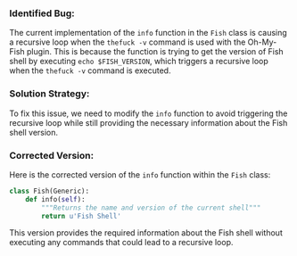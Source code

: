 ### Identified Bug:
The current implementation of the `info` function in the `Fish` class is causing a recursive loop when the `thefuck -v` command is used with the Oh-My-Fish plugin. This is because the function is trying to get the version of Fish shell by executing `echo $FISH_VERSION`, which triggers a recursive loop when the `thefuck -v` command is executed.

### Solution Strategy:
To fix this issue, we need to modify the `info` function to avoid triggering the recursive loop while still providing the necessary information about the Fish shell version.

### Corrected Version:
Here is the corrected version of the `info` function within the `Fish` class:
```python
class Fish(Generic):
    def info(self):
        """Returns the name and version of the current shell"""
        return u'Fish Shell'
```

This version provides the required information about the Fish shell without executing any commands that could lead to a recursive loop.